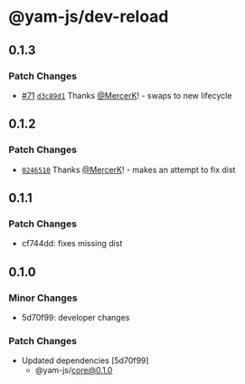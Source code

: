 # @yam-js/dev-reload

## 0.1.3

### Patch Changes

- [#71](https://github.com/Yam-JS/YamJS/pull/71) [`d3c89d1`](https://github.com/Yam-JS/YamJS/commit/d3c89d1a9cac3f104fd9b1bee2d3d2ed6e8ed60e) Thanks [@MercerK](https://github.com/MercerK)! - swaps to new lifecycle

## 0.1.2

### Patch Changes

- [`0246510`](https://github.com/Yam-JS/YamJS/commit/0246510b20eba5626a1687969d078fca3763d318) Thanks [@MercerK](https://github.com/MercerK)! - makes an attempt to fix dist

## 0.1.1

### Patch Changes

- cf744dd: fixes missing dist

## 0.1.0

### Minor Changes

- 5d70f99: developer changes

### Patch Changes

- Updated dependencies [5d70f99]
  - @yam-js/core@0.1.0
